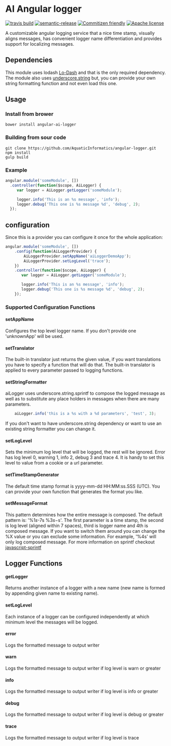 # AI Angular logger
[![travis build](https://img.shields.io/travis/AquaticInformatics/angular-logger.svg)](https://travis-ci.org/AquaticInformatics/angular-logger)
[![semantic-release](https://img.shields.io/badge/%20%20%F0%9F%93%A6%F0%9F%9A%80-semantic--release-e10079.svg)](https://github.com/semantic-release/semantic-release)
[![Commitizen friendly](https://img.shields.io/badge/commitizen-friendly-brightgreen.svg)](http://commitizen.github.io/cz-cli/)
[![Apache license](http://img.shields.io/badge/license-APACHE2-blue.svg)](http://www.apache.org/licenses/LICENSE-2.0)

A customizable angular logging service that a nice time stamp, visually aligns messages, has convenient logger name differentiation and provides support for localizing messages.

## Dependencies
This module uses lodash [Lo-Dash](https://github.com/lodash/lodash) and that is the only required dependency.  The module also uses [underscore.string](https://github.com/epeli/underscore.string) but, you can provide your own string formatting function and not even load this one.

## Usage

### Install from brower
    bower install angular-ai-logger

### Building from sour code
    git clone https://github.com/AquaticInformatics/angular-logger.git
    npm install
    gulp build


### Example
```javascript
angular.module('someModule', [])
  .controller(function($scope, AiLogger) {
     var logger = AiLogger.getLogger('someModule');

     logger.info('This is an %s message', 'info');
     logger.debug('This one is %s message %d', 'debug', 2);
  });
```

## configuration

Since this is a provider you can configure it once for the whole application:

```javascript
angular.module('someModule', [])
    .config(function(AiLoggerProvider) {
        AiLoggerProvider.setAppName('aiLoggerDemoApp');
        AiLoggerProvider.setLogLevel('trace');
    })
    .controller(function($scope, AiLogger) {
       var logger = AiLogger.getLogger('someModule');

       logger.info('This is an %s message', 'info');
       logger.debug('This one is %s message %d', 'debug', 2);
    });
```


### Supported Configuration Functions

#### setAppName
Configures the top level logger name.  If you don't provide one 'unknownApp' will be used.

#### setTranslator
The built-in translator just returns the given value, if you want translations you have to specify a function that will do that.  The built-in translator is applied to every parameter passed to logging functions.

#### setStringFormatter
aiLogger uses underscore.string.sprintf to compose the logged message as well as to substitute any place holders in messages when there are many parameters.

```javascript
    aiLogger.info('this is a %s with a %d parameters', 'test', 3);
```
If you don't want to have underscore.string dependency or want to use an existing string formatter you can change it.

#### setLogLevel
Sets the minimum log level that will be logged, the rest will be ignored.  Error has log level 0, warning 1, info 2, debug 3 and trace 4.  It is handy to set this level to value from a cookie or a url parameter.

#### setTimeStampGenerator
The default time stamp format is yyyy-mm-dd HH:MM:ss.SSS (UTC).  You can provide your own function that generates the format you like.

#### setMessageFormat
This pattern determines how the entire message is composed.  The default pattern is: '%1$s  %2$-7s  %3$s - %4$s'.
The first parameter is a time stamp, the second is log level (aligned within 7 spaces), third is logger name and 4th is composed message.  If you want to switch them around you can change the %X value or you can exclude some information.  For example, '%4s' will only log composed message.  For more information on sprintf checkout
[javascript-sprintf](http://www.diveintojavascript.com/projects/javascript-sprintf)

## Logger Functions

#### getLogger
Returns another instance of a logger with a new name (new name is formed by appending given name to existing name).  

#### setLogLevel
Each instance of a logger can be configured independently at which minimum level the messages will be logged.

#### error
Logs the formatted message to output writer

#### warn
Logs the formatted message to output writer if log level is warn or greater

#### info
Logs the formatted message to output writer if log level is info or greater

#### debug
Logs the formatted message to output writer if log level is debug or greater

#### trace
Logs the formatted message to output writer if log level is trace
